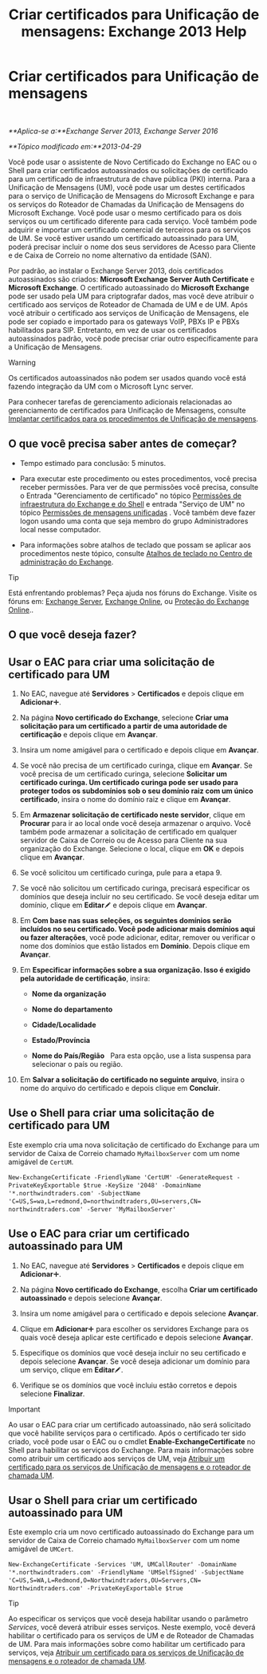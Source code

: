﻿---
title: 'Criar certificados para Unificação de mensagens: Exchange 2013 Help'
TOCTitle: Criar certificados para Unificação de mensagens
ms:assetid: 66807ee7-3d3f-482d-a3ac-d4e9baca3271
ms:mtpsurl: https://technet.microsoft.com/pt-br/library/Dn205141(v=EXCHG.150)
ms:contentKeyID: 54651971
ms.date: 05/22/2018
mtps_version: v=EXCHG.150
ms.translationtype: MT
---

# Criar certificados para Unificação de mensagens

 

_**Aplica-se a:**Exchange Server 2013, Exchange Server 2016_

_**Tópico modificado em:**2013-04-29_

Você pode usar o assistente de Novo Certificado do Exchange no EAC ou o Shell para criar certificados autoassinados ou solicitações de certificado para um certificado de infraestrutura de chave pública (PKI) interna. Para a Unificação de Mensagens (UM), você pode usar um destes certificados para o serviço de Unificação de Mensagens do Microsoft Exchange e para os serviços do Roteador de Chamadas da Unificação de Mensagens do Microsoft Exchange. Você pode usar o mesmo certificado para os dois serviços ou um certificado diferente para cada serviço. Você também pode adquirir e importar um certificado comercial de terceiros para os serviços de UM. Se você estiver usando um certificado autoassinado para UM, poderá precisar incluir o nome dos seus servidores de Acesso para Cliente e de Caixa de Correio no nome alternativo da entidade (SAN).

Por padrão, ao instalar o Exchange Server 2013, dois certificados autoassinados são criados: **Microsoft Exchange Server Auth Certificate** e **Microsoft Exchange**. O certificado autoassinado do **Microsoft Exchange** pode ser usado pela UM para criptografar dados, mas você deve atribuir o certificado aos serviços de Roteador de Chamada de UM e de UM. Após você atribuir o certificado aos serviços de Unificação de Mensagens, ele pode ser copiado e importado para os gateways VoIP, PBXs IP e PBXs habilitados para SIP. Entretanto, em vez de usar os certificados autoassinados padrão, você pode precisar criar outro especificamente para a Unificação de Mensagens.


> [!WARNING]
> Os certificados autoassinados não podem ser usados quando você está fazendo integração da UM com o Microsoft Lync server.



Para conhecer tarefas de gerenciamento adicionais relacionadas ao gerenciamento de certificados para Unificação de Mensagens, consulte [Implantar certificados para os procedimentos de Unificação de mensagens](deploying-certificates-for-um-procedures-exchange-2013-help.md).

## O que você precisa saber antes de começar?

  - Tempo estimado para conclusão: 5 minutos.

  - Para executar este procedimento ou estes procedimentos, você precisa receber permissões. Para ver de que permissões você precisa, consulte o Entrada "Gerenciamento de certificado" no tópico [Permissões de infraestrutura do Exchange e do Shell](exchange-and-shell-infrastructure-permissions-exchange-2013-help.md) e entrada "Serviço de UM" no tópico [Permissões de mensagens unificadas](unified-messaging-permissions-exchange-2013-help.md) . Você também deve fazer logon usando uma conta que seja membro do grupo Administradores local nesse computador.

  - Para informações sobre atalhos de teclado que possam se aplicar aos procedimentos neste tópico, consulte [Atalhos de teclado no Centro de administração do Exchange](keyboard-shortcuts-in-the-exchange-admin-center-exchange-online-protection-help.md).


> [!TIP]
> Está enfrentando problemas? Peça ajuda nos fóruns do Exchange. Visite os fóruns em: <A href="https://go.microsoft.com/fwlink/p/?linkid=60612">Exchange Server</A>, <A href="https://go.microsoft.com/fwlink/p/?linkid=267542">Exchange Online</A>, ou <A href="https://go.microsoft.com/fwlink/p/?linkid=285351">Proteção do Exchange Online</A>..



## O que você deseja fazer?

## Usar o EAC para criar uma solicitação de certificado para UM

1.  No EAC, navegue até **Servidores** \> **Certificados** e depois clique em **Adicionar**![Ícone Adicionar](images/JJ218640.c1e75329-d6d7-4073-a27d-498590bbb558(EXCHG.150).gif "Ícone Adicionar").

2.  Na página **Novo certificado do Exchange**, selecione **Criar uma solicitação para um certificado a partir de uma autoridade de certificação** e depois clique em **Avançar**.

3.  Insira um nome amigável para o certificado e depois clique em **Avançar**.

4.  Se você não precisa de um certificado curinga, clique em **Avançar**. Se você precisa de um certificado curinga, selecione **Solicitar um certificado curinga. Um certificado curinga pode ser usado para proteger todos os subdomínios sob o seu domínio raiz com um único certificado**, insira o nome do domínio raiz e clique em **Avançar**.

5.  Em **Armazenar solicitação de certificado neste servidor**, clique em **Procurar** para ir ao local onde você deseja armazenar o arquivo. Você também pode armazenar a solicitação de certificado em qualquer servidor de Caixa de Correio ou de Acesso para Cliente na sua organização do Exchange. Selecione o local, clique em **OK** e depois clique em **Avançar**.

6.  Se você solicitou um certificado curinga, pule para a etapa 9.

7.  Se você não solicitou um certificado curinga, precisará especificar os domínios que deseja incluir no seu certificado. Se você deseja editar um domínio, clique em **Editar**![Ícone de edição](images/JJ218640.6f53ccb2-1f13-4c02-bea0-30690e6ea71d(EXCHG.150).gif "Ícone de edição") e depois clique em **Avançar**.

8.  Em **Com base nas suas seleções, os seguintes domínios serão incluídos no seu certificado. Você pode adicionar mais domínios aqui ou fazer alterações**, você pode adicionar, editar, remover ou verificar o nome dos domínios que estão listados em **Domínio**. Depois clique em **Avançar**.

9.  Em **Especificar informações sobre a sua organização. Isso é exigido pela autoridade de certificação**, insira:
    
      - **Nome da organização**
    
      - **Nome do departamento**
    
      - **Cidade/Localidade**
    
      - **Estado/Província**
    
      - **Nome do País/Região**   Para esta opção, use a lista suspensa para selecionar o país ou região.

10. Em **Salvar a solicitação do certificado no seguinte arquivo**, insira o nome do arquivo do certificado e depois clique em **Concluir**.

## Use o Shell para criar uma solicitação de certificado para UM

Este exemplo cria uma nova solicitação de certificado do Exchange para um servidor de Caixa de Correio chamado `MyMailboxServer` com um nome amigável de `CertUM`.

    New-ExchangeCertificate -FriendlyName 'CertUM' -GenerateRequest -PrivateKeyExportable $true -KeySize '2048' -DomainName '*.northwindtraders.com' -SubjectName 'C=US,S=wa,L=redmond,O=northwindtraders,OU=servers,CN= northwindtraders.com' -Server 'MyMailboxServer'

## Use o EAC para criar um certificado autoassinado para UM

1.  No EAC, navegue até **Servidores** \> **Certificados** e depois clique em **Adicionar**![Ícone Adicionar](images/JJ218640.c1e75329-d6d7-4073-a27d-498590bbb558(EXCHG.150).gif "Ícone Adicionar").

2.  Na página **Novo certificado do Exchange**, escolha **Criar um certificado autoassinado** e depois selecione **Avançar**.

3.  Insira um nome amigável para o certificado e depois selecione **Avançar**.

4.  Clique em **Adicionar**![Ícone Adicionar](images/JJ218640.c1e75329-d6d7-4073-a27d-498590bbb558(EXCHG.150).gif "Ícone Adicionar") para escolher os servidores Exchange para os quais você deseja aplicar este certificado e depois selecione **Avançar**.

5.  Especifique os domínios que você deseja incluir no seu certificado e depois selecione **Avançar**. Se você deseja adicionar um domínio para um serviço, clique em **Editar**![Ícone de edição](images/JJ218640.6f53ccb2-1f13-4c02-bea0-30690e6ea71d(EXCHG.150).gif "Ícone de edição").

6.  Verifique se os domínios que você incluiu estão corretos e depois selecione **Finalizar**.


> [!IMPORTANT]
> Ao usar o EAC para criar um certificado autoassinado, não será solicitado que você habilite serviços para o certificado. Após o certificado ter sido criado, você pode usar o EAC ou o cmdlet <STRONG>Enable-ExchangeCertificate</STRONG> no Shell para habilitar os serviços do Exchange. Para mais informações sobre como atribuir um certificado aos serviços de UM, veja <A href="assign-a-certificate-to-the-um-and-um-call-router-services-exchange-2013-help.md">Atribuir um certificado para os serviços de Unificação de mensagens e o roteador de chamada UM</A>.



## Usar o Shell para criar um certificado autoassinado para UM

Este exemplo cria um novo certificado autoassinado do Exchange para um servidor de Caixa de Correio chamado `MyMailboxServer` com um nome amigável de `UMCert`.

    New-ExchangeCertificate -Services 'UM, UMCallRouter' -DomainName '*.northwindtraders.com' -FriendlyName 'UMSelfSigned' -SubjectName 'C=US,S=WA,L=Redmond,O=Northwindtraders,OU=Servers,CN= Northwindtraders.com' -PrivateKeyExportable $true


> [!TIP]
> Ao especificar os serviços que você deseja habilitar usando o parâmetro <EM>Services</EM>, você deverá atribuir esses serviços. Neste exemplo, você deverá habilitar o certificado para os serviços de UM e de Roteador de Chamadas de UM. Para mais informações sobre como habilitar um certificado para serviços, veja <A href="assign-a-certificate-to-the-um-and-um-call-router-services-exchange-2013-help.md">Atribuir um certificado para os serviços de Unificação de mensagens e o roteador de chamada UM</A>.


